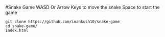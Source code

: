 #Snake Game
WASD Or Arrow Keys to move the snake
Space to start the game

```
git clone https://github.com/imankush10/snake-game
cd snake-game/
index.html
```
